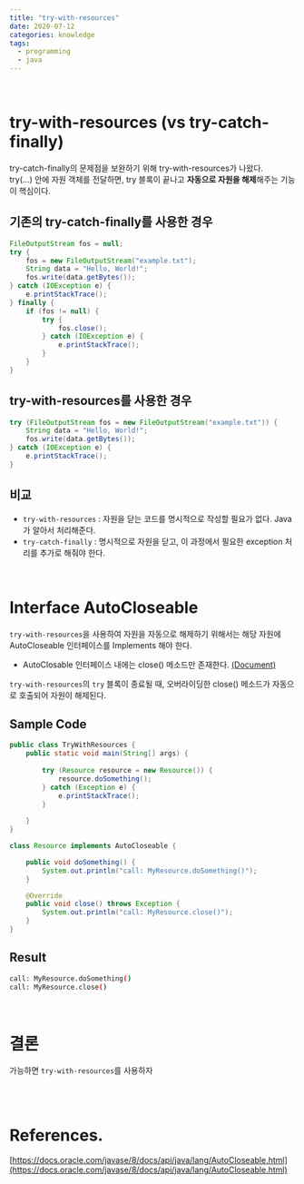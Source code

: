 ```yaml
---
title: "try-with-resources"
date: 2020-07-12
categories: knowledge
tags:
  - programming
  - java
---
```

<br>

# try-with-resources (vs try-catch-finally)

try-catch-finally의 문제점을 보완하기 위해 try-with-resources가 나왔다.  
try(…) 안에 자원 객체를 전달하면, try 블록이 끝나고 **자동으로 자원을 해제**해주는 기능이 핵심이다.  

## 기존의 try-catch-finally를 사용한 경우

```java
FileOutputStream fos = null;
try {
    fos = new FileOutputStream("example.txt");
    String data = "Hello, World!";
    fos.write(data.getBytes());
} catch (IOException e) {
    e.printStackTrace();
} finally {
    if (fos != null) {
        try {
            fos.close();
        } catch (IOException e) {
            e.printStackTrace();
        }
    }
}
```

## try-with-resources를 사용한 경우

```java
try (FileOutputStream fos = new FileOutputStream("example.txt")) {
    String data = "Hello, World!";
    fos.write(data.getBytes());
} catch (IOException e) {
    e.printStackTrace();
}
```

## 비교
- `try-with-resources` : 자원을 닫는 코드를 명시적으로 작성할 필요가 없다. Java가 알아서 처리해준다.
- `try-catch-finally` : 명시적으로 자원을 닫고, 이 과정에서 필요한 exception 처리를 추가로 해줘야 한다.

<br>

# Interface AutoCloseable

`try-with-resources`을 사용하여 자원을 자동으로 해제하기 위해서는 해당 자원에 AutoCloseable 인터페이스를 Implements 해야 한다.  

- AutoClosable 인터페이스 내에는 close() 메소드만 존재한다. [(Document)](https://docs.oracle.com/javase/8/docs/api/java/lang/AutoCloseable.html)

`try-with-resources`의 `try` 블록이 종료될 때, 오버라이딩한 close() 메소드가 자동으로 호출되어 자원이 해제된다. 

## Sample Code
```java
public class TryWithResources {
    public static void main(String[] args) {
        
        try (Resource resource = new Resource()) {
            resource.doSomething();
        } catch (Exception e) {
            e.printStackTrace();
        }
        
    }
}

class Resource implements AutoCloseable {

    public void doSomething() {
        System.out.println("call: MyResource.doSomething()");
    }

    @Override
    public void close() throws Exception {
        System.out.println("call: MyResource.close()");
    }
}
```

## Result
```bash
call: MyResource.doSomething()
call: MyResource.close()
```

<br>

# 결론
가능하면 `try-with-resources`를 사용하자


<br>
<br>

# References.
[https://docs.oracle.com/javase/8/docs/api/java/lang/AutoCloseable.html](https://docs.oracle.com/javase/8/docs/api/java/lang/AutoCloseable.html)  